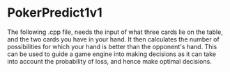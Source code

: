 # PokerPredict1v1
The following .cpp file, needs the input of what three cards lie on the table, and the two cards you have in your hand. It then calculates the number of possibilities for which your hand is better than the opponent's hand. This can be used to guide a game engine into making decisions as it can take into account the probability of loss, and hence make optimal decisions.
